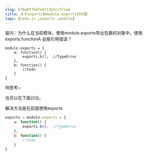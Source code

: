 ```yaml
---
slug: 570a0ffbdfe0723b2ccff1e6
title: 关于exports和module.exports的问题
tags: [node.js ,exports ,module]
---
```


提问：为什么在当前模块，使用module.exports导出包裹的对象中，使用exports.functionA 会报引用错误？

```
module.exports = {
	a: function() {
		exports.b();  //TypeError
	},
	b: function() {
		//todo
	}
}
```

待思考~

也可以在下面讨论。

解决方法是在前面使用exports

```js
exports = module.exports = {
	a: function() {
		exports.b();  //TypeError
	},
	b: function() {
		//todo
	}
}
```
